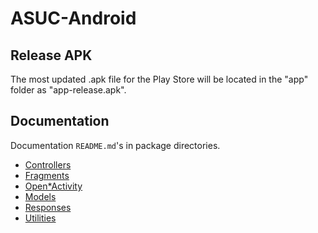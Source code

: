 # ASUC-Android

## Release APK
The most updated .apk file for the Play Store will be located in the "app" folder as "app-release.apk".

## Documentation
Documentation `README.md`'s in package directories. 

* [Controllers](app/src/main/java/com/asuc/asucmobile/controllers)
* [Fragments](app/src/main/java/com/asuc/asucmobile/fragments)
* [Open*Activity](app/src/main/java/com/asuc/asucmobile/main)
* [Models](app/src/main/java/com/asuc/asucmobile/models)
* [Responses](app/src/main/java/com/asuc/asucmobile/models/responses)
* [Utilities](app/src/main/java/com/asuc/asucmobile/utilities)

